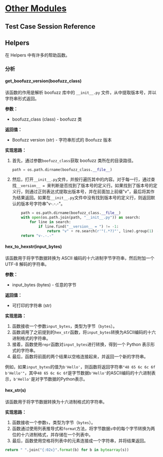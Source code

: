 # [Other Modules](https://boofuzz.readthedocs.io/en/stable/user/other-modules.html#module-boofuzz.helpers)

## Test Case Session Reference

## Helpers

在 Helpers 中有许多的帮助函数。

### 分析

#### get_boofuzz_version(boofuzz_class)

该函数的作用是解析 boofuzz 库中的 `__init__.py` 文件，从中提取版本号，并以字符串形式返回。

**参数：**

- boofuzz_class (class) -  boofuzz 类

**返回值：**

- Boofuzz version (str) - 字符串形式的 Boofuzz 版本

**实现思路：**

1. 首先，通过参数`boofuzz_class`获取 boofuzz 类所在的目录路径。

   ```python
   path = os.path.dirname(boofuzz_class.__file__)
   ```

   

2. 然后，打开`__init__.py`文件，并按行遍历其中的内容。对于每一行，通过查找`__version__ = `来判断是否找到了版本号的定义行。如果找到了版本号的定义行，则通过正则表达式提取出版本号，并在前面加上前缀"v"，最后将其作为结果返回。如果在`__init__.py`文件中没有找到版本号的定义行，则返回默认的版本号字符串"v-.-.-"。

   ```python
       path = os.path.dirname(boofuzz_class.__file__)
       with open(os.path.join(path, "__init__.py")) as search:
           for line in search:
               if line.find("__version__ = ") != -1:
                   return "v" + re.search(r'"(.*?)"', line).group(1)  # pytype: disable=attribute-error
       return "v-.-.-"
   ```

   

#### hex_to_hexstr(input_bytes)

该函数用于将字节数据转换为 ASCII 编码的十六进制字节字符串，然后附加一个 UTF-8 解码的字符串。

**参数：**

- input_bytes (bytes) - 任意的字节

**返回值：**

- 可打印的字符串 (str)

**实现思路：**

1. 函数接收一个参数`input_bytes`，类型为字节（`bytes`）。
2. 函数调用了之前提到的`hex_str`函数，将`input_bytes`转换为ASCII编码的十六进制格式的字符串。
3. 接着，函数使用`repr`函数对`input_bytes`进行转换，得到一个 Python 表示形式的字符串。
4. 最后，函数将前面的两个结果以空格连接起来，并返回一个新的字符串。

例如，如果`input_bytes`的值为`b'Hello'`，则函数将返回字符串`"48 65 6c 6c 6f b'Hello'"`，其中`48 65 6c 6c 6f`是字节数据`b'Hello'`的ASCII编码的十六进制表示，`b'Hello'`是对字节数据的Python表示。

#### hex_str(s)

该函数用于将字节数据转换为十六进制格式的字符串。

**实现思路：**

1. 函数接收一个参数`s`，类型为字节（`bytes`）。
2. 函数通过使用列表推导式和`format`方法，将字节数据`s`中的每个字节转换为两位的十六进制格式，并存储在一个列表中。
3. 最后，函数使用空格将列表中的元素连接成一个字符串，并将结果返回。

```python
return " ".join("{:02x}".format(b) for b in bytearray(s))
```

